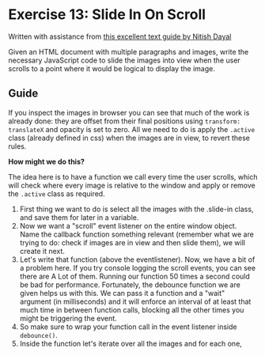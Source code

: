 # Exercise 13: Slide In On Scroll

Written with assistance from [this excellent text guide by Nitish Dayal](https://github.com/nitishdayal/JavaScript30/tree/master/exercises/13%20-%20Slide%20in%20on%20Scroll)

Given an HTML document with multiple paragraphs and images, write the necessary
JavaScript code to slide the images into view when the user scrolls to a point
where it would be logical to display the image.

## Guide

If you inspect the images in browser you can see that much of the work is
already done: they are offset from their final positions using
`transform: translateX` and opacity is set to zero. All we need to do is apply
the `.active` class (already defined in css) when the images are in view, to
revert these rules.

**How might we do this?**

The idea here is to have a function we call every time the user scrolls, which
will check where every image is relative to the window and apply or remove the
`.active` class as required.

1. First thing we want to do is select all the images with the .slide-in class,
  and save them for later in a variable.
2. Now we want a "scroll" event listener on the entire window object. Name the
  callback function something relevant (remember what we are trying to do: check
  if images are in view and then slide them), we will create it next.
3. Let's write that function (above the eventlistener). Now, we have a bit of a
  problem here. If you try console logging the scroll events, you can see there
  are A Lot of them. Running our function 50 times a second could be bad for
  performance. Fortunately, the debounce function we are given helps us with this. We can pass it a function
  and a "wait" argument (in milliseconds) and it will enforce an interval of at
  least that much time in between function calls, blocking all the other times you
  might be triggering the event.
4. So make sure to wrap your function call in the event listener inside `debounce()`.
5. Inside the function let's iterate over all the images and for each one,
